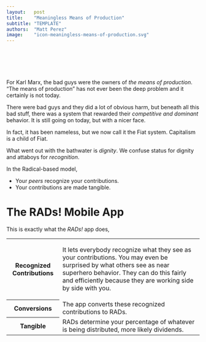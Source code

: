 ```yaml
---
layout:   post
title:    "Meaningless Means of Production"
subtitle: "TEMPLATE"
authors:  "Matt Perez"
image:    "icon-meaningless-means-of-production.svg"
---
```


<div style="display:none;">
 <p>It used to be that the bad guys were the owners of <em>the means of production</em>, but that is not the problem. Not today.</p>
</div>

<h1>&nbsp;</h1>
 <p>For Karl Marx, the bad guys were the owners of <em>the means of production</em>. &ldquo;The means of production&rdquo; has not ever been the deep problem and it certainly is not today.</p>
 <p>There were bad guys and they did a lot of obvious harm, but beneath all this bad stuff, there was a system that rewarded their <em>competitive and dominant</em> behavior. It is still going on today, but with a nicer face.</p>
 <p>In fact, it has been nameless, but we now call it the <span class="_paradigm">Fiat</span> system. Capitalism is a child of <span class="_paradigm">Fiat</span>.</p>
 <p>What went out with the bathwater is <em>dignity</em>. We confuse status for dignity and attaboys for <em>recognition</em>.</p>
 <p>In the <span class="_paradigm">Radical</span>-based model,</p>
 <ul>
  <li>Your <em>peers</em> recognize your contributions.</li>
  <li>Your contributions are made tangible.</li>
 </ul>

<h1>The RADs! Mobile App</h1>
 <p>This is exactly what the <em>RADs!</em> app does,</p>
  <div class="_center">
   <table class="_h2table">
    <tr>
     <th>Recognized Contributions</th>
     <td>
      <p>It lets everybody recognize what they see as your contributions. You may even be surprised by what others see as near superhero behavior. They can do this fairly and efficiently because they are working side by side with you.</p>
     </td>
    </tr>
    <tr>
     <th>Conversions</th>
     <td>The app converts these recognized contributions to <span class="_paradigm">RAD</span>s.</td>
    </tr>
    <tr>
     <th>Tangible</th>
     <td><span class="_paradigm">RAD</span>s determine your percentage of whatever is being distributed, more likely dividends.</td>
    </tr>
   </table>
  </div>
